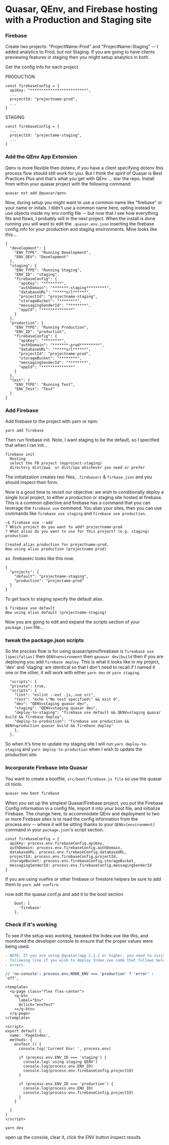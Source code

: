 # Quasar, QEnv, and Firebase hosting with a Production and Staging site

### Firebase

Create two projects: "ProjectName-Prod" and "ProjectName-Staging" -- I added analytics to Prod, but not Staging. If you are going to have clients previewing features in staging then you might setup analytics in both.


Get the config info for each project.

PRODUCTION

```
const firebaseConfig = {
  apiKey: "*************************",
  ...
  projectId: "projectname-prod",
  ...
}
```

STAGING

```
const firebaseConfig = {
  ...
  projectId: "projectame-staging",
  ...
}
```

### Add the QEnv App Extension

Qenv is more flexible then dotenv, if you have a client specifying dotenv this process flow should still work for you. But I think the spirit of Quasar is Best Practices Plus and that's what you get with QEnv ... star the repo. Install from within your quasar project with the following command:

`quasar ext add @quasar/qenv`

Now, during setup you might want to use a common name like "firebase" or your name or initals. I didn't use a common name here, opting instead to use objects inside my env config file -- but now that I see how everything fits and flows, I probably will in the next project. When the install is done running you will want to edit the `.quasar.env.json` inserting the firebase config info for your production and staging environments. Mine looks like this...

```
{
  "development": {
    "ENV_TYPE": "Running Development",
    "ENV_DEV": "Development"
  },
  "staging": {
    "ENV_TYPE": "Running Staging",
    "ENV_ID": "staging",
    "firebaseConfig": {
      "apiKey": "********",
      "authDomain": "*******-staging*********",
      "databaseURL": "*****url******",
      "projectId": "projectname-staging",
      "storageBucket": "********",
      "messagingSenderId": "********",
      "appId": "**************"
    }
  },
  "production": {
    "ENV_TYPE": "Running Production",
    "ENV_ID": "production",
    "firebaseConfig": {
      "apiKey": "********",
      "authDomain": "*******-prod*********",
      "databaseURL": "*****url******",
      "projectId": "projectname-prod",
      "storageBucket": "********",
      "messagingSenderId": "********",
      "appId": "**************"      
    }
  },
  "test": {
    "ENV_TYPE": "Running Test",
    "ENV_Test": "Test"
  }
}
```

### Add Firebase

Add firebase to the project with yarn or npm.

`yarn add firebase`

Then run firebase init. Note, I want staging to be the default, so I specified that when I ran init...

```
firebase init 
  Hosting
  select the FB project (myproject-staging) 
  directory dist/pwa  or dist/spa whichever you need or prefer
```

The initialization creates two files, `.firebaserc` & `firbase.json` and you should inspect their form.

Now is a good time to revisit our objective: we wish to conditionally deploy a single local project, to either a production or staging site hosted at firebase. This is a common ojbective and firebase has a command that you can leverage the `firebase use` command. You alias your sites, then you can use commands like `firebase use staging` and `firebase use production`.

```
~$ firebase use --add
? Which project do you want to add? projectname-prod
? What alias do you want to use for this project? (e.g. staging) production

Created alias production for projectname-prod.
Now using alias production (projectname-prod)
```

so .firebaserc looks like this now:

```
{
  "projects": {
    "default": "projectname-staging",
    "production": "projectame-prod"
  }
}
```

To get back to staging specify the default alias.

```
$ firebase use default
Now using alias default (projectname-staging)
```

Now you are going to edit and expand the scripts section of your `package.json` file...


### tweak the package.json scripts

So the process flow is for using quasar/qenv/fireabase is `fireabase use [specifalias]` then `QENV=environment` then `qauasar dev|build` then if you are deploying you add `firebase deploy`. This is what it looks like in my project, 'dev' and 'staging' are identical so that I don't need to recall if I named it one or the other, it will work with either `yarn dev` or `yarn staging`. 

```
  "scripts": {
  "private": true,
  "scripts": {
    "lint": "eslint --ext .js,.vue src",
    "test": "echo \"No test specified\" && exit 0",
    "dev": "QENV=staging quasar dev",
    "staging": "QENV=staging quasar dev",
    "deploy-to-staging": "firebase use default && QENV=staging quasar build && firebase deploy",
    "deploy-to-production": "firebase use production && QENV=production quasar build && firebase deploy"
    },
  },
  ```

So when it's time to update my staging site I will run `yarn deploy-to-staging` and `yarn deploy-to-production` when I wish to update the production site.



### Incorporate Firebase into Quasar

You want to create a bootfile, `src/boot/firebase.js file` so use the quasar cli tools.

```bash
quasar new boot firebase
```

When you set up the simplest Quasar/Firebase project, you put the Firebase Config information in a config file, import it into your boot file, and initialize Firebase. The change here, to accommodate QEnv and deployment to two or more Firebase sites is to read the config information from the process.env -- where it will be sitting thanks to your `QENV=[environment]` command in your `package.json`'s script section.

```
const firebaseConfig = {
  apiKey: process.env.firebaseConfig.apiKey,
  authDomain: process.env.firebaseConfig.authDomain,
  databaseURL: process.env.firebaseConfig.databaseURL,
  projectId: process.env.firebaseConfig.projectId,
  storageBucket: process.env.firebaseConfig.storageBucket,
  messagingSenderId: process.env.firebaseConfig.messagingSenderId
}
```

If you are using vuefire or other firebase or firestore helpers be sure to add them to `yarn add vuefire`.

now edit the quasar.conf.js and add it to the boot section

```
    boot: [
      'firebase'
    ],
```


### Check if it's working

To see if the setup was working, tweaked the Index.vue like this, and monitored the developer console to ensure that the proper values were being used.


```diff
- NOTE: If you are using @quasar/app 1.1.1 or higher, you need to visit your `.eslintrc.js` and comment the 
- following line if you wish to deploy Index.vue code that follows below or you will get no-console
- errors.
```
```
// 'no-console': process.env.NODE_ENV === 'production' ? 'error' : 'off',
```

```
<template>
  <q-page class="flex flex-center">
    <q-btn
      label="Env"
      @click="envTest"
    ></q-btn>
  </q-page>
</template>

<script>
export default {
  name: 'PageIndex',
  methods: {
    envTest () {
      console.log('Current Env: ', process.env)

      if (process.env.ENV_ID === 'staging') {
        console.log('using staging QENV')
        console.log(process.env.ENV_ID)
        console.log(process.env.firebaseConfig.projectId)
      }

      if (process.env.ENV_ID === 'production') {
        console.log(process.env.ENV_ID)
        console.log(process.env.firebaseConfig.projectId)
      }
    }

  }
}
</script>
```

`yarn dev`
 
open up the console, clear it, click the ENV button inspect results 
